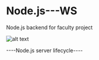 # Node.js---WS

Node.js backend for faculty project

![alt text](https://i0.wp.com/number8.com/wp-content/uploads/2017/11/Node.js.png?fit=1030%2C606&ssl=1)

----Node.js server lifecycle----
